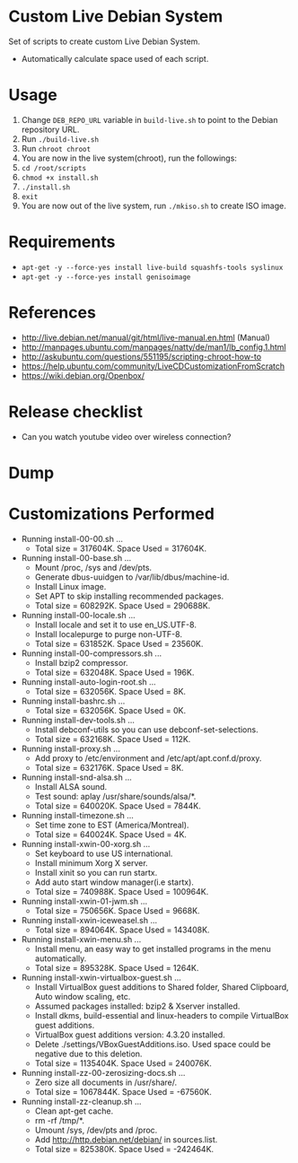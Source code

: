 # Custom Live Debian System
Set of scripts to create custom Live Debian System.
* Automatically calculate space used of each script. 

# Usage
1. Change `DEB_REPO_URL` variable in `build-live.sh` to point to the Debian repository URL.
1. Run `./build-live.sh`
1. Run `chroot chroot`
1. You are now in the live system(chroot), run the followings:
1. `cd /root/scripts`
1. `chmod +x install.sh`
1. `./install.sh`
1. `exit`
1. You are now out of the live system, run `./mkiso.sh` to create ISO image.

# Requirements
* `apt-get -y --force-yes install live-build squashfs-tools syslinux`
* `apt-get -y --force-yes install genisoimage` 

# References
* http://live.debian.net/manual/git/html/live-manual.en.html (Manual)
* http://manpages.ubuntu.com/manpages/natty/de/man1/lb_config.1.html
* http://askubuntu.com/questions/551195/scripting-chroot-how-to
* https://help.ubuntu.com/community/LiveCDCustomizationFromScratch
* https://wiki.debian.org/Openbox/

# Release checklist
* Can you watch youtube video over wireless connection?

# Dump


# Customizations Performed
  * Running install-00-00.sh ...
    * Total size = 317604K. Space Used = 317604K.
  * Running install-00-base.sh ...
    * Mount /proc, /sys and /dev/pts.
    * Generate dbus-uuidgen to /var/lib/dbus/machine-id.
    * Install Linux image.
    * Set APT to skip installing recommended packages.
    * Total size = 608292K. Space Used = 290688K.
  * Running install-00-locale.sh ...
    * Install locale and set it to use en_US.UTF-8.
    * Install localepurge to purge non-UTF-8.
    * Total size = 631852K. Space Used = 23560K.
  * Running install-00-compressors.sh ...
    * Install bzip2 compressor.
    * Total size = 632048K. Space Used = 196K.
  * Running install-auto-login-root.sh ...
    * Total size = 632056K. Space Used = 8K.
  * Running install-bashrc.sh ...
    * Total size = 632056K. Space Used = 0K.
  * Running install-dev-tools.sh ...
    * Install debconf-utils so you can use debconf-set-selections.
    * Total size = 632168K. Space Used = 112K.
  * Running install-proxy.sh ...
    * Add proxy to /etc/environment and /etc/apt/apt.conf.d/proxy.
    * Total size = 632176K. Space Used = 8K.
  * Running install-snd-alsa.sh ...
    * Install ALSA sound.
    * Test sound: aplay /usr/share/sounds/alsa/*.
    * Total size = 640020K. Space Used = 7844K.
  * Running install-timezone.sh ...
    * Set time zone to EST (America/Montreal).
    * Total size = 640024K. Space Used = 4K.
  * Running install-xwin-00-xorg.sh ...
    * Set keyboard to use US international.
    * Install minimum Xorg X server.
    * Install xinit so you can run startx.
    * Add auto start window manager(i.e startx).
    * Total size = 740988K. Space Used = 100964K.
  * Running install-xwin-01-jwm.sh ...
    * Total size = 750656K. Space Used = 9668K.
  * Running install-xwin-iceweasel.sh ...
    * Total size = 894064K. Space Used = 143408K.
  * Running install-xwin-menu.sh ...
    * Install menu, an easy way to get installed programs in the menu automatically.
    * Total size = 895328K. Space Used = 1264K.
  * Running install-xwin-virtualbox-guest.sh ...
    * Install VirtualBox guest additions to Shared folder, Shared Clipboard, Auto window scaling, etc.
    * Assumed packages installed: bzip2 & Xserver installed.
    * Install dkms, build-essential and linux-headers to compile VirtualBox guest additions.
    * VirtualBox guest additions version:        4.3.20 installed.
    * Delete ./settings/VBoxGuestAdditions.iso. Used space could be negative due to this deletion.
    * Total size = 1135404K. Space Used = 240076K.
  * Running install-zz-00-zerosizing-docs.sh ...
    * Zero size all documents in /usr/share/.
    * Total size = 1067844K. Space Used = -67560K.
  * Running install-zz-cleanup.sh ...
    * Clean apt-get cache.
    * rm -rf /tmp/*.
    * Umount /sys, /dev/pts and /proc.
    * Add http://http.debian.net/debian/ in sources.list.
    * Total size = 825380K. Space Used = -242464K.
